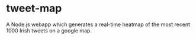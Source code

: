 tweet-map
=========

A Node.js webapp which generates a real-time heatmap of the most recent 1000 Irish tweets on a google map.
